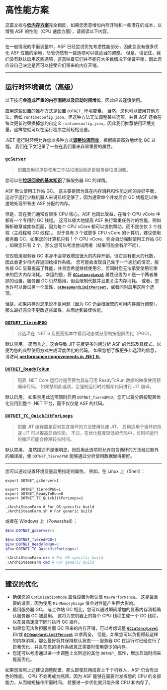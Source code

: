 # 高性能方案

这篇文档与&#8203;**[低内存方案](https://github.com/JustArchiNET/ArchiSteamFarm/wiki/Low-memory-setup-zh-CN)**&#8203;完全相反，如果您愿意增加内存开销和一些潜在的成本，以增强 ASF 的性能（CPU 速度方面），请阅读以下内容。

---

在一般情况的平衡调整中，ASF 已经尝试优先考虑性能部分，因此您没有很多优化 ASF 性能的余地，尽管仍然有一些选项可以做适当的调整。 但是，请记住，我们没有默认启用这些选项，这意味着它们并不能在大多数情况下保证平衡，因此您应该自己决定是否可以接受它们带来的内存开销。

---

## 运行时环境调优（高级）

以下技巧**会造成严重的内存消耗以及启动时间增长**，因此应该谨慎使用。

应用这些设置的推荐方式是设置 `DOTNET_` 环境变量。 当然，您也可以使用其他方法，例如 `runtimeconfig.json`，但这种方法无法调整某些选项，并且 ASF 还会在每次更新时替换掉您的自定义 `runtimeconfig.json`，因此我们推荐使用环境变量，这样您就可以在运行程序之前轻松设置。

.NET 运行时环境允许您以多种方式&#8203;**[调整垃圾回收](https://docs.microsoft.com/zh-cn/dotnet/core/run-time-config/garbage-collector)**，根据需要高效地优化 GC 过程。 我们在下文记录了一些在我们看来非常重要的属性。

### [`gcServer`](https://docs.microsoft.com/zh-cn/dotnet/core/run-time-config/garbage-collector#flavors-of-garbage-collection)

> 配置应用程序是使用工作站垃圾回收还是服务器垃圾回收。

您可以在&#8203;**[垃圾回收的基本知识](https://docs.microsoft.com/zh-cn/dotnet/standard/garbage-collection/fundamentals)**&#8203;了解服务器 GC 的详情。

ASF 默认使用工作站 GC。 这主要是因为其在内存消耗和性能之间的良好平衡，这对于运行少数机器人来说已经足够了，因为通常单个并发后台 GC 线程足以快速地处理所有由 ASF 分配的内存。

但是，现在我们通常有很多 CPU 核心，ASF 也因此受益，在每个 CPU vCore 中都有一个专用的 GC 线程。 这可以极大地提高 ASF 执行繁重任务时的性能，例如解析徽章或库存页面，因为每个 CPU vCore 都可以提供帮助，而不是仅仅 2 个线程（主线程和 GC 线程）。 对于具有 3 个或更多 CPU vCore 的计算机，建议使用服务器 GC，如果您的计算机只有 1 个 CPU vCore，则会自动强制使用工作站 GC ，如果您只有 2 个，那么您可以考虑尝试两者（结果可能会有所不同）。

仅仅启用服务器 GC 本身不会导致增加很大的内存开销，但它具有更大的代数，因此会更少将内存返回给操作系统。 您可能会发现自己处于一个尴尬的情况，服务器 GC 显著提高了性能，并且您希望继续使用它，但同时您无法承受使用它带来的巨大内存消耗。 幸运的是，将 **[`GCLatencyLevel`](https://github.com/JustArchiNET/ArchiSteamFarm/wiki/Low-memory-setup-zh-CN#gclatencylevel)** 属性设置为 `0` 是一个两者兼顾的设置，服务器 GC 仍然启用，但会限制代数并且更关注内存消耗。 或者，您也许可以尝试另一个属性，**[`GCHeapHardLimitPercent`](https://github.com/JustArchiNET/ArchiSteamFarm/wiki/Low-memory-setup-zh-CN#gcheaphardlimitpercent)**，或者同时启用这两个选项。

但是，如果内存对您来说不是问题（因为 GC 仍会根据您的可用内存自行调整），那么最好完全不更改这些属性，从而达到最佳性能。

### **[`DOTNET_TieredPGO`](https://docs.microsoft.com/zh-cn/dotnet/core/run-time-config/compilation#profile-guided-optimization)**

> 此选项在 .NET 6 及更高版本中启用动态或分层的按配置优化（PGO）。

默认禁用。 简而言之，这会导致 JIT 花费更多时间分析 ASF 的代码及其模式，以便为您的典型使用方式生成深度优化的代码。 如果您想了解更多此选项的信息，请访问 **[performance improvements in .NET 6](https://devblogs.microsoft.com/dotnet/performance-improvements-in-net-6)**。

### **[`DOTNET_ReadyToRun`](https://docs.microsoft.com/zh-cn/dotnet/core/run-time-config/compilation#readytorun)**

> 配置 .NET Core 运行时是否要为具有可用 ReadyToRun 数据的映像使用预编译代码。 如果禁用此选项，会强制运行时对框架代码进行 JIT 编译。

默认启用。 如果禁用此选项同时启用 `DOTNET_TieredPGO`，您可以将分层按配置优化应用到整个 .NET 平台，而不仅仅是 ASF 的代码。

### **[`DOTNET_TC_QuickJitForLoops`](https://docs.microsoft.com/zh-cn/dotnet/core/run-time-config/compilation#quick-jit-for-loops)**

> 配置 JIT 编译器是否对包含循环的方法使用快速 JIT。 启用适用于循环的快速 JIT 可以提高启动性能。 不过，在优化程度较低的代码中，长时间运行的循环可能会停滞较长时间。

默认禁用。 虽然描述不是很明显，但启用此选项将允许包含循环的方法经过额外的编译层，使 `DOTNET_TieredPGO` 能够通过分析使用数据做得更好。

---

您可以通过设置环境变量启用指定的属性。 例如，在 Linux 上（Shell）：

```shell
export DOTNET_gcServer=1

export DOTNET_TieredPGO=1
export DOTNET_ReadyToRun=0
export DOTNET_TC_QuickJitForLoops=1

./ArchiSteamFarm # For OS-specific build
./ArchiSteamFarm.sh # For generic build
```

或者在 Windows 上（Powershell）：

```powershell
$Env:DOTNET_gcServer=1

$Env:DOTNET_TieredPGO=1
$Env:DOTNET_ReadyToRun=0
$Env:DOTNET_TC_QuickJitForLoops=1

.\ArchiSteamFarm.exe # For OS-specific build
.\ArchiSteamFarm.cmd # For generic build
```

---

## 建议的优化

- 确保您的 `OptimizationMode` 属性设置为默认值 `MaxPerformance`。 这是最重要的设置，因为使用 `MinMemoryUsage` 值会对性能产生巨大影响。
- 启用服务器 GC。 与工作站 GC 相比，您可以通过瞬间增加的显著内存消耗确认服务器 GC 被启用。 这将为您机器上的每个 CPU 线程生成一个 GC 线程，以在最高速度下同时执行 GC 操作。
- 如果您无法负担服务器 GC 带来的内存开销，可以考虑调整 **[`GCLatencyLevel`](https://github.com/JustArchiNET/ArchiSteamFarm/wiki/Low-memory-setup-zh-CN#gclatencylevel)** 和/或 **[`GCHeapHardLimitPercent`](https://github.com/JustArchiNET/ArchiSteamFarm/wiki/Low-memory-setup-zh-CN#gcheaphardlimitpercent)** 以求两全。 但是，如果您可以负担得起这样的内存消耗，那么最好将其保持默认状态——服务器 GC 在运行时已经进行了自我优化，并且在您的操作系统真正需要时使用更少的内存。
- 您还可以考虑通过进一步调整上文所述的其他 `DOTNET_` 属性，增加启动时间来提高优化。

如果您按照上述建议调整配置，那么即使启用成百上千个机器人，ASF 仍会有出色的性能。 CPU 不会再成为瓶颈，因为 ASF 能够在需要时发挥您的 CPU 的全部能力，从而缩短操作所需时间。 若要进一步优化就只能升级 CPU 和内存了。
